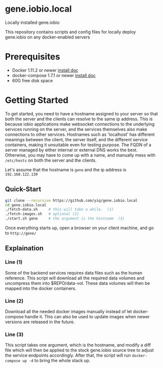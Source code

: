 # gene.iobio.local
Locally installed gene.iobio

This repository contains scripts and config files for locally deploy gene.iobio on any docker-enabled servers

# Prerequisites
  * Docker 1.11.2 or newer  [install doc](https://docs.docker.com/engine/installation/linux/)
  * docker-compose 1.7.1 or newer [install doc](https://docs.docker.com/compose/install/)
  * 60G free disk space

# Getting Started
To get started, you need to have a hostname assigned to your server so that both the server and the clients can resolve to the same ip address. This is because iobio applications make websocket connections to the underlying services running on the server, and the services themselves also make connections to other services. Hostnames such as 'localhost' has different meanings between the client, the server itself, and the different service containers, making it unsuitable even for testing purpose. The FQDN of a server managed by either internal or external DNS works the best. Otherwise, you may have to come up with a name, and manually mess with `/etc/hosts` on both the server and the clients.

Let's assume that the hostname is `gene` and the ip address is `192.168.122.130`

## Quick-Start
```bash
git clone --recursive https://github.com/yiq/gene.iobio.local
cd gene.iobio.local
./fetch-data.sh     # this will take a while.  (1)
./fetch-images.sh   # optional (2)
./start.sh gene     # the argument is the hostname  (3)
```
Once everything starts up, open a browser on your client machine, and go to `http://gene/`

## Explaination
### Line (1)
Some of the backend services requires data files such as the human reference. This script will download all the required data volumes and uncompress them into $REPO/data-vol. These data volumes will then be mapped into the docker containers.

### Line (2)
Download all the needed docker images manually instead of let docker-compose handle it. This can also be used to update images when newer versions are released in the future.

### Line (3)
This script takes one argument, which is the hostname, and modify a diff file which will then be applied to the stock gene.iobio source tree to adjust the service endpoints accordingly. After that, the script will run `docker-compose up -d` to bring the whole stack up.
